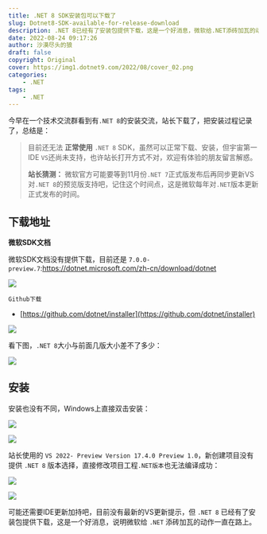 ```yaml
---
title: .NET 8 SDK安装包可以下载了
slug: Dotnet8-SDK-available-for-release-download
description: .NET 8已经有了安装包提供下载，这是一个好消息，微软给.NET添砖加瓦的动作一直在路上。
date: 2022-08-24 09:17:26
author: 沙漠尽头的狼
draft: false
copyright: Original
cover: https://img1.dotnet9.com/2022/08/cover_02.png
categories: 
    - .NET
tags: 
    - .NET
---
```


今早在一个技术交流群看到有`.NET 8`的安装交流，站长下载了，把安装过程记录了，总结是：

>目前还无法 **正常使用** `.NET 8` SDK，虽然可以正常下载、安装，但宇宙第一IDE `VS`还尚未支持，也许站长打开方式不对，欢迎有体验的朋友留言解惑。
>
>**站长猜测：** 微软官方可能要等到11月份`.NET 7`正式版发布后再同步更新VS对`.NET 8`的预览版支持吧，记住这个时间点，这是微软每年对`.NET`版本更新正式发布的时间。

## 下载地址

**微软SDK文档**

微软SDK文档没有提供下载，目前还是 `7.0.0-preview.7`:https://dotnet.microsoft.com/zh-cn/download/dotnet

![](https://img1.dotnet9.com/2022/08/0201.png)

`Github下载`

- [https://github.com/dotnet/installer](https://github.com/dotnet/installer)

![](https://img1.dotnet9.com/2022/08/0202.png)

看下图，`.NET 8`大小与前面几版大小差不了多少：

![](https://img1.dotnet9.com/2022/08/0203.png)

## 安装

安装也没有不同，Windows上直接双击安装：

![](https://img1.dotnet9.com/2022/08/0204.png)

![](https://img1.dotnet9.com/2022/08/0205.png)

站长使用的 `VS 2022- Preview Version 17.4.0 Preview 1.0`，新创建项目没有提供 `.NET 8` 版本选择，直接修改项目工程`.NET版本`也无法编译成功：

![](https://img1.dotnet9.com/2022/08/0206.png)

![](https://img1.dotnet9.com/2022/08/0207.png)

可能还需要IDE更新加持吧，目前没有最新的VS更新提示，但 `.NET 8` 已经有了安装包提供下载，这是一个好消息，说明微软给 `.NET` 添砖加瓦的动作一直在路上。